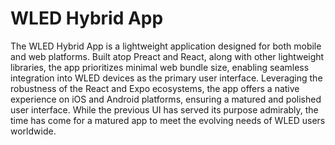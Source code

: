 # WLED Hybrid App
The WLED Hybrid App is a lightweight application designed for both mobile and web platforms. Built atop Preact and React, along with other lightweight libraries, the app prioritizes minimal web bundle size, enabling seamless integration into WLED devices as the primary user interface. Leveraging the robustness of the React and Expo ecosystems, the app offers a native experience on iOS and Android platforms, ensuring a matured and polished user interface. While the previous UI has served its purpose admirably, the time has come for a matured app to meet the evolving needs of WLED users worldwide.
